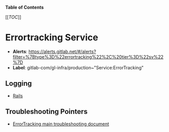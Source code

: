 <!-- MARKER: do not edit this section directly. Edit services/service-catalog.yml then run scripts/generate-docs -->

**Table of Contents**

[[_TOC_]]

# Errortracking Service

* **Alerts**: <https://alerts.gitlab.net/#/alerts?filter=%7Btype%3D%22errortracking%22%2C%20tier%3D%22sv%22%7D>
* **Label**: gitlab-com/gl-infra/production~"Service:ErrorTracking"

## Logging

* [Rails](None)

## Troubleshooting Pointers

* [ErrorTracking main troubleshooting document](overview.md)
<!-- END_MARKER -->

<!-- ## Summary -->

<!-- ## Architecture -->

<!-- ## Performance -->

<!-- ## Scalability -->

<!-- ## Availability -->

<!-- ## Durability -->

<!-- ## Security/Compliance -->

<!-- ## Monitoring/Alerting -->

<!-- ## Links to further Documentation -->
